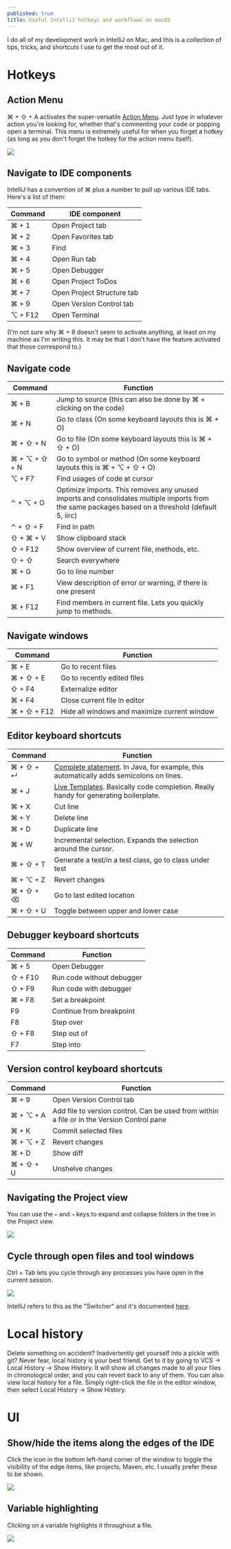 ```yaml
---
published: true
title: Useful IntelliJ hotkeys and workflows on macOS
---
```

I do all of my development work in IntelliJ on Mac, and this is a collection of tips, tricks, and shortcuts I use to get the most out of it.

# Hotkeys

## Action Menu

⌘ + ⇧ + A activates the super-versatile [Action Menu](https://www.jetbrains.com/help/idea/navigating-to-action.html). Just type in whatever action you're looking for, whether that's commenting your code or popping open a terminal. This menu is extremely useful for when you forget a hotkey (as long as you don't forget the hotkey for the action menu itself).

![]({{site.cdn_path}}/2017/09/25/actionMenu.gif)

## Navigate to IDE components

IntelliJ has a convention of ⌘ plus a number to pull up various IDE tabs. Here's a list of them:

| Command | IDE component |
|---|---|
| ⌘ + 1 | Open Project tab |
| ⌘ + 2 | Open Favorites tab |
| ⌘ + 3 | Find |
| ⌘ + 4 | Open Run tab |
| ⌘ + 5 | Open Debugger |
| ⌘ + 6 | Open Project ToDos |
| ⌘ + 7 | Open Project Structure tab |
| ⌘ + 9 | Open Version Control tab |
| ⌥ + F12 | Open Terminal |

(I'm not sure why ⌘ + 8 doesn't seem to activate anything, at least on my machine as I'm writing this. It may be that I don't have the feature activated that those correspond to.)

## Navigate code

| Command | Function |
|---|---|
| ⌘ + B | Jump to source (this can also be done by ⌘ + clicking on the code) |
| ⌘ + N | Go to class (On some keyboard layouts this is ⌘ + O) |
| ⌘ + ⇧ + N | Go to file (On some keyboard layouts this is ⌘ + ⇧ + O) |
| ⌘ + ⌥ + ⇧ + N | Go to symbol or method (On some keyboard layouts this is ⌘ + ⌥ + ⇧ + O) |
| ⌥ + F7 | Find usages of code at cursor |
| ⌃ + ⌥ + O | Optimize imports. This removes any unused imports and consolidates multiple imports from the same packages based on a threshold (default 5, iirc) |
| ⌃ + ⇧ + F | Find in path |
| ⇧ + ⌘ + V | Show clipboard stack |
| ⇧ + F12 | Show overview of current file, methods, etc. |
| ⇧ + ⇧ | Search everywhere |
| ⌘ + G | Go to line number |
| ⌘ + F1 | View description of error or warning, if there is one present |
| ⌘ + F12 | Find members in current file. Lets you quickly jump to methods. |

## Navigate windows

| Command | Function |
|---|---|
| ⌘ + E | Go to recent files |
| ⌘ + ⇧ + E | Go to recently edited files |
| ⇧ + F4 | Externalize editor |
| ⌘ + F4 | Close current file in editor |
| ⌘ + ⇧ + F12 | Hide all windows and maximize current window |

## Editor keyboard shortcuts

| Command | Function |
|---|---|
| ⌘ + ⇧ + ↵ | [Complete statement](https://www.jetbrains.com/help/resharper/Coding_Assistance__Complete_Statement.html). In Java, for example, this automatically adds semicolons on lines. |
| ⌘ + J | [Live Templates](https://www.jetbrains.com/help/idea/live-templates.html). Basically code completion. Really handy for generating boilerplate. |
| ⌘ + X | Cut line |
| ⌘ + Y | Delete line |
| ⌘ + D | Duplicate line |
| ⌘ + W | Incremental selection. Expands the selection around the cursor. |
| ⌘ + ⇧ + T | Generate a test/in a test class, go to class under test |
| ⌘ + ⌥ + Z | Revert changes |
| ⌘ + ⇧ + ⌫ | Go to last edited location |
| ⌘ + ⇧ + U | Toggle between upper and lower case |

## Debugger keyboard shortcuts

| Command | Function |
|---|---|
| ⌘ + 5 | Open Debugger |
| ⇧ + F10 | Run code without debugger |
| ⇧ + F9 | Run code with debugger |
| ⌘ + F8 | Set a breakpoint |
| F9 | Continue from breakpoint |
| F8 | Step over |
| ⇧ + F8 | Step out of |
| F7 | Step into |

## Version control keyboard shortcuts

| Command | Function |
|---|---|
| ⌘ + 9 | Open Version Control tab |
| ⌘ + ⌥ + A | Add file to version control. Can be used from within a file or in the Version Control pane |
| ⌘ + K | Commit selected files |
| ⌘ + ⌥ + Z | Revert changes |
| ⌘ + D | Show diff |
| ⌘ + ⇧ + U | Unshelve changes |

## Navigating the Project view

You can use the `←` and `→` keys to expand and collapse folders in the tree in the Project view.

![]({{site.cdn_path}}/2017/09/25/expandFiles.gif)

## Cycle through open files and tool windows

Ctrl + Tab lets you cycle through any processes you have open in the current session.

![]({{site.cdn_path}}/2017/09/25/tabCycle.gif)

IntelliJ refers to this as the "Switcher" and it's documented [here](https://www.jetbrains.com/help/idea/navigating-between-open-files-and-tool-windows.html).

# Local history

Delete something on accident? Inadvertently get yourself into a pickle with git? Never fear, local history is your best friend. Get to it by going to VCS -> Local History -> Show History. It will show all changes made to all your files in chronological order, and you can revert back to any of them. You can also view local history for a file. Simply right-click the file in the editor window, then select Local History -> Show History.

# UI

## Show/hide the items along the edges of the IDE

Click the icon in the bottom left-hand corner of the window to toggle the visibility of the edge items, like projects, Maven, etc. I usually prefer these to be shown.

![]({{site.cdn_path}}/2017/09/25/showHide.gif)

## Variable highlighting

Clicking on a variable highlights it throughout a file.

![]({{site.cdn_path}}/2017/09/25/variable_highlighting.gif)
